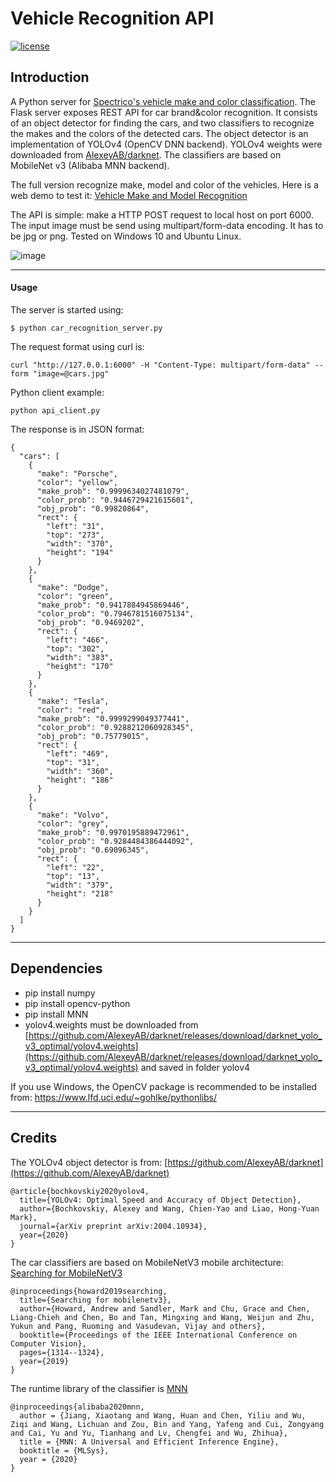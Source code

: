 # Vehicle Recognition API

[![license](https://img.shields.io/github/license/mashape/apistatus.svg)](LICENSE)

## Introduction

A Python server for [Spectrico's vehicle make and color classification](http://spectrico.com/car-make-model-recognition.html). The Flask server exposes REST API for car brand&color recognition. It consists of an object detector for finding the cars, and two classifiers to recognize the makes and the colors of the detected cars. The object detector is an implementation of YOLOv4 (OpenCV DNN backend). YOLOv4 weights were downloaded from [AlexeyAB/darknet](https://github.com/AlexeyAB/darknet/releases/download/darknet_yolo_v3_optimal/yolov4.weights). The classifiers are based on MobileNet v3 (Alibaba MNN backend). 

The full version recognize make, model and color of the vehicles. Here is a web demo to test it: [Vehicle Make and Model Recognition](http://spectrico.com/demo-car-mmr.html)

The API is simple: make a HTTP POST request to local host on port 6000.
The input image must be send using multipart/form-data encoding. It has to be jpg or png. Tested on Windows 10 and Ubuntu Linux.


![image](https://github.com/spectrico/vehicle-recognition-api-yolov4/raw/master/car-make-model.png?raw=true)

---

#### Usage
The server is started using:
```
$ python car_recognition_server.py
```
The request format using curl is:
```
curl "http://127.0.0.1:6000" -H "Content-Type: multipart/form-data" --form "image=@cars.jpg"
```
Python client example:
```
python api_client.py
```
The response is in JSON format:
```
{
  "cars": [
    {
      "make": "Porsche",
      "color": "yellow",
      "make_prob": "0.9999634027481079",
      "color_prob": "0.9446729421615601",
      "obj_prob": "0.99820864",
      "rect": {
        "left": "31",
        "top": "273",
        "width": "370",
        "height": "194"
      }
    },
    {
      "make": "Dodge",
      "color": "green",
      "make_prob": "0.9417884945869446",
      "color_prob": "0.7946781516075134",
      "obj_prob": "0.9469202",
      "rect": {
        "left": "466",
        "top": "302",
        "width": "383",
        "height": "170"
      }
    },
    {
      "make": "Tesla",
      "color": "red",
      "make_prob": "0.9999299049377441",
      "color_prob": "0.9288212060928345",
      "obj_prob": "0.75779015",
      "rect": {
        "left": "469",
        "top": "31",
        "width": "360",
        "height": "186"
      }
    },
    {
      "make": "Volvo",
      "color": "grey",
      "make_prob": "0.9970195889472961",
      "color_prob": "0.9284484386444092",
      "obj_prob": "0.69096345",
      "rect": {
        "left": "22",
        "top": "13",
        "width": "379",
        "height": "218"
      }
    }
  ]
}

```
---
## Dependencies
  - pip install numpy
  - pip install opencv-python
  - pip install MNN
  - yolov4.weights must be downloaded from [https://github.com/AlexeyAB/darknet/releases/download/darknet_yolo_v3_optimal/yolov4.weights](https://github.com/AlexeyAB/darknet/releases/download/darknet_yolo_v3_optimal/yolov4.weights) and saved in folder yolov4

  If you use Windows, the OpenCV package is recommended to be installed from: https://www.lfd.uci.edu/~gohlke/pythonlibs/

---
## Credits
The YOLOv4 object detector is from: [https://github.com/AlexeyAB/darknet](https://github.com/AlexeyAB/darknet)
```
@article{bochkovskiy2020yolov4,
  title={YOLOv4: Optimal Speed and Accuracy of Object Detection},
  author={Bochkovskiy, Alexey and Wang, Chien-Yao and Liao, Hong-Yuan Mark},
  journal={arXiv preprint arXiv:2004.10934},
  year={2020}
}
```
The car classifiers are based on MobileNetV3 mobile architecture: [Searching for MobileNetV3](https://arxiv.org/abs/1905.02244)
```
@inproceedings{howard2019searching,
  title={Searching for mobilenetv3},
  author={Howard, Andrew and Sandler, Mark and Chu, Grace and Chen, Liang-Chieh and Chen, Bo and Tan, Mingxing and Wang, Weijun and Zhu, Yukun and Pang, Ruoming and Vasudevan, Vijay and others},
  booktitle={Proceedings of the IEEE International Conference on Computer Vision},
  pages={1314--1324},
  year={2019}
}
```

The runtime library of the classifier is [MNN](https://github.com/alibaba/MNN)
```
@inproceedings{alibaba2020mnn,
  author = {Jiang, Xiaotang and Wang, Huan and Chen, Yiliu and Wu, Ziqi and Wang, Lichuan and Zou, Bin and Yang, Yafeng and Cui, Zongyang and Cai, Yu and Yu, Tianhang and Lv, Chengfei and Wu, Zhihua},
  title = {MNN: A Universal and Efficient Inference Engine},
  booktitle = {MLSys},
  year = {2020}
}
```
